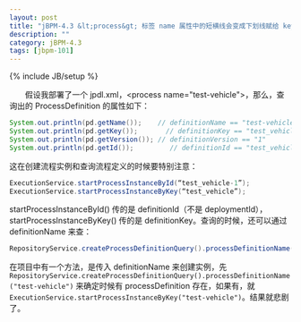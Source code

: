 ```yaml
---
layout: post
title: "jBPM-4.3 &lt;process&gt; 标签 name 属性中的短横线会变成下划线赋给 key 属性"
description: ""
category: jBPM-4.3
tags: [jbpm-101]
---
```

{% include JB/setup %}

　　假设我部署了一个 jpdl.xml，&lt;process name="test-vehicle"&gt;，那么，查询出的 ProcessDefinition 的属性如下：

```java
System.out.println(pd.getName());    // definitionName == "test-vehicle"  
System.out.println(pd.getKey());       // definitionKey == "test_vehicle"  
System.out.println(pd.getVersion()); // definitionVersion == "1"  
System.out.println(pd.getId());         // definitionId == "test_vehicle-1" 
```

这在创建流程实例和查询流程定义的时候要特别注意：

```java
ExecutionService.startProcessInstanceById(“test_vehicle-1”);  
ExecutionService.startProcessInstanceByKey(“test_vehicle”);  
```

startProcessInstanceById() 传的是 definitionId（不是 deploymentId），startProcessInstanceByKey() 传的是 definitionKey。查询的时候，还可以通过 definitionName 来查：

```java
RepositoryService.createProcessDefinitionQuery().processDefinitionName("test-vehicle"); 
```

在项目中有一个方法，是传入 definitionName 来创建实例，先 `RepositoryService.createProcessDefinitionQuery().processDefinitionName("test-vehicle")` 来确定时候有 processDefinition 存在，如果有，就 `ExecutionService.startProcessInstanceByKey("test-vehicle")`。结果就悲剧了。